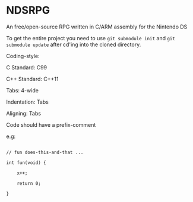 # NDSRPG
An free/open-source RPG written in C/ARM assembly for the Nintendo DS

To get the entire project you need to use `git submodule init` and `git submodule update` after cd'ing into the cloned directory.

Coding-style:

C Standard: C99

C++ Standard: C++11

Tabs: 4-wide

Indentation: Tabs

Aligning: Tabs

Code should have a prefix-comment

e.g:

```

// fun does-this-and-that ...

int fun(void) {

	x++;

	return 0;

}

```
